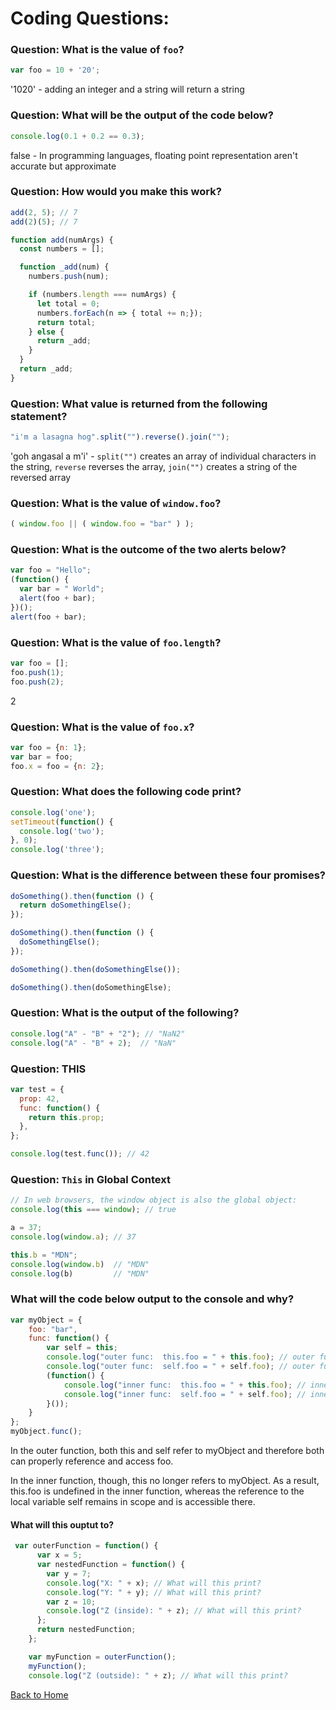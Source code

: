 # Coding Questions:

### Question: What is the value of `foo`?
```javascript
var foo = 10 + '20';
```
'1020' - adding an integer and a string will return a string

### Question: What will be the output of the code below?
```javascript
console.log(0.1 + 0.2 == 0.3);
```
false - In programming languages, floating point representation aren't accurate but approximate

### Question: How would you make this work? 
```javascript
add(2, 5); // 7
add(2)(5); // 7
```

```javascript
function add(numArgs) {
  const numbers = [];

  function _add(num) {
    numbers.push(num);

    if (numbers.length === numArgs) {
      let total = 0;
      numbers.forEach(n => { total += n;});
      return total;
    } else {
      return _add;
    }
  }
  return _add;
}

```
### Question: What value is returned from the following statement? 
```javascript
"i'm a lasagna hog".split("").reverse().join("");
```
'goh angasal a m\'i' - `split("")` creates an array of individual characters in the string, `reverse` reverses the array, `join("")` creates a string of the reversed array

### Question: What is the value of `window.foo`?
```javascript
( window.foo || ( window.foo = "bar" ) );
```

### Question: What is the outcome of the two alerts below?
```javascript
var foo = "Hello";
(function() {
  var bar = " World";
  alert(foo + bar);
})();
alert(foo + bar);
```

### Question: What is the value of `foo.length`?
```javascript
var foo = [];
foo.push(1);
foo.push(2);
```
2

### Question: What is the value of `foo.x`?
```javascript
var foo = {n: 1};
var bar = foo;
foo.x = foo = {n: 2};
```


### Question: What does the following code print?
```javascript
console.log('one');
setTimeout(function() {
  console.log('two');
}, 0);
console.log('three');
```

### Question: What is the difference between these four promises?
```javascript
doSomething().then(function () {
  return doSomethingElse();
});

doSomething().then(function () {
  doSomethingElse();
});

doSomething().then(doSomethingElse());

doSomething().then(doSomethingElse);
```

### Question: What is the output of the following? 
```javascript
console.log("A" - "B" + "2"); // "NaN2"
console.log("A" - "B" + 2);  // "NaN"
```

### Question: THIS 
```javascript
var test = {
  prop: 42,
  func: function() {
    return this.prop;
  },
};

console.log(test.func()); // 42
```

### Question: `This` in Global Context
```javascript
// In web browsers, the window object is also the global object:
console.log(this === window); // true

a = 37;
console.log(window.a); // 37

this.b = "MDN";
console.log(window.b)  // "MDN"
console.log(b)         // "MDN"
```

### What will the code below output to the console and why?
```javascript
var myObject = {
    foo: "bar",
    func: function() {
        var self = this;
        console.log("outer func:  this.foo = " + this.foo); // outer func:  this.foo = bar  
        console.log("outer func:  self.foo = " + self.foo); // outer func:  self.foo = bar   
        (function() {
            console.log("inner func:  this.foo = " + this.foo); // inner func:  this.foo = undefined   
            console.log("inner func:  self.foo = " + self.foo); // inner func:  self.foo = bar     
        }());
    }
};
myObject.func();
```
In the outer function, both this and self refer to myObject and therefore both can properly reference and access foo.

In the inner function, though, this no longer refers to myObject. As a result, this.foo is undefined in the inner function, whereas the reference to the local variable self remains in scope and is accessible there.


#### What will this ouptut to?
```javascript
 var outerFunction = function() {
      var x = 5;
      var nestedFunction = function() {
        var y = 7;
        console.log("X: " + x); // What will this print?
        console.log("Y: " + y); // What will this print?
        var z = 10;
        console.log("Z (inside): " + z); // What will this print?
      };
      return nestedFunction;
    };

    var myFunction = outerFunction();
    myFunction();
    console.log("Z (outside): " + z); // What will this print?
```

[Back to Home](/README.md)